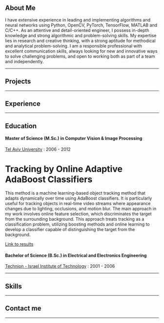 ## About Me ##
I have extensive experience in leading and implementing algorithms and neural networks using Python, OpenCV, PyTorch, TensorFlow, MATLAB and C/C++.
As an attentive and detail-oriented engineer, I possess in-depth knowledge and strong algorithmic and problem-solving skills.
My expertise lies in research and creative thinking, with a strong aptitude for methodical and analytical problem-solving.
I am a responsible professional with excellent communication skills, always looking for new and innovative ways to solve challenging problems, and open to working both as part of a team and independently.

---

## Projects  ##

---

## Experience  ##

---

## Education  ##
#### Master of Science (M.Sc.) in Computer Vision & Image Processing ####
[Tel Aviv University](https://www.linkedin.com/school/tel-aviv-university/) : 2006 - 2012

# Tracking by Online Adaptive AdaBoost Classifiers #

This method is a machine learning-based object tracking method that adapts dynamically over time using AdaBoost classifiers. It is particularly useful for tracking objects in real-time video streams where appearance changes due to lighting, occlusions, and motion blur.
The main approach in my work involves online feature selection, which discriminates the target from the surrounding background. This approach treats tracking as a classification problem, utilizing boosting methods and online learning to develop a classifier capable of distinguishing the target from the background.

[Link to results](https://www.youtube.com/watch?v=7SY7zlmDr0M)




#### Bachelor of Science (B.Sc.) in Electrical and Electronics Engineering ####
[Technion - Israel Institute of Technology](https://www.linkedin.com/school/technion/) : 2001 - 2006

---

## Skills  ##

---

## Contact me  ##

---

